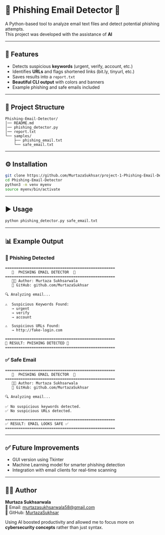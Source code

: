 # 📧 Phishing Email Detector 🚨  

A Python-based tool to analyze email text files and detect potential phishing attempts.  
This project was developed with the assistance of **AI**

---

## 🚀 Features
- Detects suspicious **keywords** (urgent, verify, account, etc.)
- Identifies **URLs** and flags shortened links (bit.ly, tinyurl, etc.)
- Saves results into a `report.txt`
- **Beautiful CLI output** with colors and banners
- Example phishing and safe emails included

---

## 📂 Project Structure
```
Phishing-Email-Detector/
│── README.md
│── phishing_detector.py
│── report.txt
└── samples/
    ├── phishing_email.txt
    └── safe_email.txt
```

---

## ⚙️ Installation
```bash
git clone https://github.com/MurtazaSukhsar/project-1-Phishing-Email-Detector.git
cd Phishing-Email-Detector
python3 -m venv myenv
source myenv/bin/activate
```

---

## ▶️ Usage
```bash
python phishing_detector.py safe_email.txt
```

---

## 📊 Example Output

### 🚨 Phishing Detected
```
==================================================
   📧  PHISHING EMAIL DETECTOR  🚨
==================================================
   👨‍💻 Author: Murtaza Sukhsarwala
   🔗 GitHub: github.com/MurtazaSukhsar

🔍 Analyzing email...

⚠️  Suspicious Keywords Found:
   → urgent
   → verify
   → account

⚠️  Suspicious URLs Found:
   → http://fake-login.com

==================================================
🚨 RESULT: PHISHING DETECTED 🚨
==================================================
```

### ✅ Safe Email
```
==================================================
   📧  PHISHING EMAIL DETECTOR  🚨
==================================================
   👨‍💻 Author: Murtaza Sukhsarwala
   🔗 GitHub: github.com/MurtazaSukhsar

🔍 Analyzing email...

✅ No suspicious keywords detected.
✅ No suspicious URLs detected.

==================================================
✅ RESULT: EMAIL LOOKS SAFE ✅
==================================================
```

---

## ✅ Future Improvements
- GUI version using Tkinter
- Machine Learning model for smarter phishing detection
- Integration with email clients for real-time scanning

---

## 👨‍💻 Author
**Murtaza Sukhsarwala**  
📧 Email: murtazasukhsarwala58@gmail.com  
🔗 GitHub: [MurtazaSukhsar](https://github.com/MurtazaSukhsar)  


Using AI boosted productivity and allowed me to focus more on **cybersecurity concepts** rather than just syntax.

